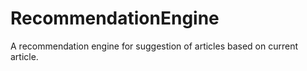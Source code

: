 # RecommendationEngine
A recommendation engine for suggestion of articles based on current article.
